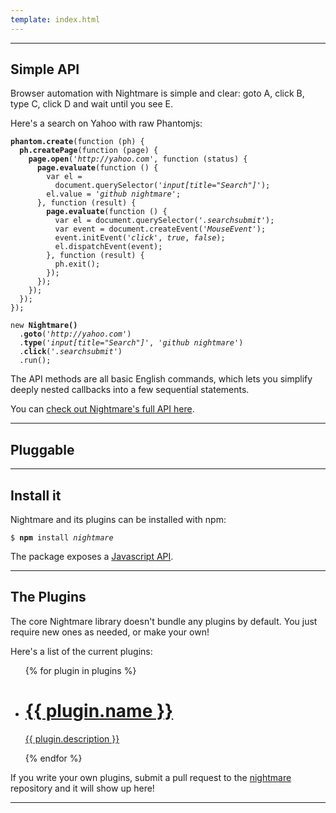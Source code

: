 ```yaml
---
template: index.html
---
```



---


## Simple API

Browser automation with Nightmare is simple and clear: goto A, click B, type C, click D and wait until you see E.

Here's a search on Yahoo with raw Phantomjs:

<div class="Splitcode-wrapper">

<div class="Splitcode-wrapper-left">
<pre><code><b>phantom.create</b>(function (ph) {
  <b>ph.createPage</b>(function (page) {
    <b>page.open</b>(<i>'http://yahoo.com'</i>, function (status) {
      <b>page.evaluate</b>(function () {
        var el =
          document.querySelector(<i>'input[title="Search"]'</i>);
        el.value = <i>'github nightmare'</i>;
      }, function (result) {
        <b>page.evaluate</b>(function () {
          var el = document.querySelector(<i>'.searchsubmit'</i>);
          var event = document.createEvent(<i>'MouseEvent'</i>);
          event.initEvent(<i>'click'</i>, <i>true</i>, <i>false</i>);
          el.dispatchEvent(event);
        }, function (result) {
          ph.exit();
        });
      });
    });
  });
});
</code></pre>
</div>

<div class="Splitcode-wrapper-right">
<pre><code>new <b>Nightmare()</b>
  .<b>goto</b>(<i>'http://yahoo.com'</i>)
  .<b>type</b>(<i>'input[title="Search"]'</i>, <i>'github nightmare'</i>)
  .<b>click</b>(<i>'.searchsubmit'</i>)
  .run();
</code></pre>
</div>

</div>

The API methods are all basic English commands, which lets you simplify deeply nested callbacks into a few sequential statements.

You can [check out Nightmare's full API here](https://github.com/segmentio/nightmare#api).


---


## Pluggable



---


## Install it

Nightmare and its plugins can be installed with npm:

<pre><code>$ <b>npm</b> install <i>nightmare</i></code></pre>

The package exposes a [Javascript API](https://github.com/segmentio/nightmare#api).

---


## The Plugins
The core Nightmare library doesn't bundle any plugins by default. You just require new ones as needed, or make your own! 

Here's a list of the current plugins:

<ul class="Plugin-list">
{% for plugin in plugins %}
  <li class="Plugin">
    <a class="Plugin-link" href="{{ plugin.repository }}">
      <h1 class="Plugin-title">{{ plugin.name }}<i class="Plugin-icon ss-{{ plugin.icon }}"></i></h1>
      <i class="Plugin-arrow ss-right"></i>
      <p class="Plugin-description">{{ plugin.description }}</p>
    </a>
  </li>
{% endfor %}
</ul>

If you write your own plugins, submit a pull request to the [nightmare](https://github.com/segmentio/nightmare/tree/gh-pages/src/plugins.json) repository and it will show up here!


---
